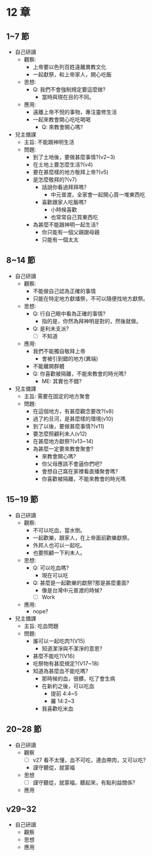 # 12 章

## 1~7 節

- 自己研讀
  - 觀察:
    - 上帝要以色列百姓遠離異教文化
    - 一起獻祭，和上帝家人，開心吃飯
  - 思想:
    - Q: 我們不會強制規定要這麼做?
      - 當時與現在目的不同。
  - 應用:
    - 遠離上帝不悅的事物，專注靈修生活
    - 一起來教會開心吃吃喝喝
      - Q: 來教會開心嗎?
- 兒主備課
  - 主旨: 不能跟神明生活
  - 問題:
    - 到了土地後，要做甚麼事情?(v2~3)
    - 在土地上要怎麼生活?(v4)
    - 要在甚麼樣的地方敬拜上帝?(v5)
    - 是怎麼敬拜的?(v7)
      - 話說你看過拜拜嗎?
        - 中元普渡，全家會一起開心買一堆東西吃
      - 喜歡跟家人吃飯嗎?
        - 小時候喜歡
        - 也常常自己買東西吃
    - 為甚麼不能跟神明一起生活?
      - 你只能有一個父親跟母親
      - 只能有一個太太

## 8~14 節

- 自己研讀
  - 觀察:
    - 不能做自己認為正確的事情
    - 只能在特定地方獻燔祭，不可以隨便找地方獻祭。
  - 思想:
    - Q: 行自己眼中看為正確的事情?
      - 指的是，你然為拜神明是對的，然後就做。
    - Q: 是利未支派?
      - [ ] 不知道
  - 應用:
    - 我們不能獨自敬拜上帝
      - 會被引到錯的地方(異端)
    - 不能離開群體
    - Q: 你喜歡被隔離，不能來教會的時光嗎?
      - ME: 其實也不錯?
- 兒主備課
  - 主旨: 需要在固定的地方聚會
  - 問題:
    - 在這個地方，有甚麼觀念要改?(v8)
    - 過了約旦河，是甚麼樣的環境(v10)
    - 到了以後，要做甚麼事情?(v11)
    - 要怎麼照顧利未人(v12)
    - 在甚麼地方獻祭?(v13~14)
    - 為甚麼一定要來教會聚會?
      - 來教會開心嗎?
      - 你父母應該不會逼你們吧?
      - 會想自己窩在家裡看直播聚會嗎?
      - 你喜歡被隔離，不能來教會的時光嗎

## 15~19 節

- 自己研讀
  - 觀察:
    - 不可以吃血，當水倒。
    - 一起歡樂，跟家人，在上帝面前歡樂獻祭。
    - 外邦人也可以一起吃。
    - 也要照顧一下利未人。
  - 思想:
    - Q: 可以吃血嗎?
      - 現在可以吃
    - Q: 甚麼是一起歡樂的獻祭?那是甚麼畫面?
      - 像是台灣中元普渡的時候?
      - [ ] Work
  - 應用:
    - nope?
- 兒主備課
  - 主旨: 吃血問題
  - 問題:
    - 誰可以一起吃肉?(V15)
      - 知道潔淨與不潔淨的意思?
    - 甚麼不能吃?(V16)
    - 吃祭物有甚麼規定?(V17~18)
    - 知道為甚麼血不能吃嗎?
      - 那時候的血，很髒，吃了會生病
      - 在新約之後，可以吃血
        - 提前 4:4~5
        - 羅 14:2~3
      - 我喜歡吃米血

## 20~28 節

- 自己研讀
  - 觀察
    - [ ] v27 看不太懂，血不可吃，連血帶肉，又可以吃?
    - 謹守聽從，就蒙福
  - 思想
    - [ ] 謹守聽從，就蒙福，聽起來，有點利益關係?
  - 應用

## v29~32

- 自己研讀
  - 觀察
  - 思想
  - 應用
